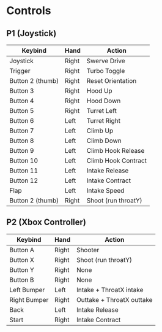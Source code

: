 
# Controls

## P1 (Joystick)
Keybind | Hand | Action
-- | -- | -- |
Joystick | Right | Swerve Drive
Trigger | Right | Turbo Toggle
Button 2 (thumb) | Right | Reset Orientation
Button 3 | Right | Hood Up
Button 4 | Right | Hood Down
Button 5 | Right | Turret Left
Button 6 | Left | Turret Right
Button 7 | Left | Climb Up
Button 8 | Left | Climb Down
Button 9 | Left | Climb Hook Release
Button 10 | Left | Climb Hook Contract
Button 11 | Left | Intake Release
Button 12 | Left | Intake Contract
Flap | Left | Intake Speed
Button 2 (thumb) | Right | Shoot (run throatY) 

## P2 (Xbox Controller)
Keybind | Hand | Action
-- | -- | -- |
Button A | Right | Shooter
Button X | Right | Shoot (run throatY)
Button Y | Right | None
Button B | Right | None
Left Bumper | Left | Intake + ThroatX intake
Right Bumper | Right | Outtake + ThroatX outtake
Back | Left | Intake Release
Start | Right | Intake Contract
